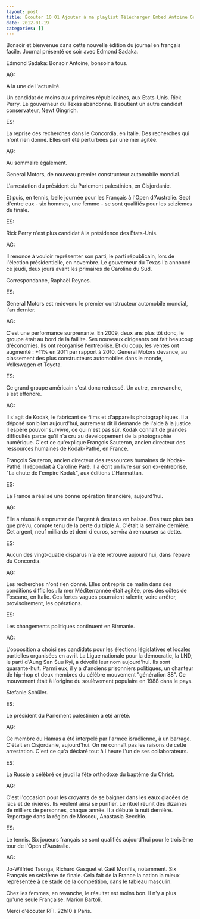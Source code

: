 ```yaml
---
layout: post
title: Écouter 10 01 Ajouter à ma playlist Télécharger Embed Antoine Genton RFI
date: 2012-01-19
categories: []  
---
```


Bonsoir et bienvenue dans cette nouvelle édition du journal en français facile. Journal présenté ce soir avec Edmond Sadaka.

Edmond Sadaka: Bonsoir Antoine, bonsoir à tous.

AG:

A la une de l'actualité.

Un candidat de moins aux primaires républicaines, aux Etats-Unis. Rick Perry. Le gouverneur du Texas abandonne. Il soutient un autre candidat conservateur, Newt Gingrich.

ES:

La reprise des recherches dans le Concordia, en Italie. Des recherches qui n'ont rien donné. Elles ont été perturbées par une mer agitée.

AG:

Au sommaire également.

General Motors, de nouveau premier constructeur automobile mondial.

L'arrestation du président du Parlement palestinien, en Cisjordanie.

Et puis, en tennis, belle journée pour les Français à l'Open d'Australie. Sept d'entre eux - six hommes, une femme - se sont qualifiés pour les seizièmes de finale.

ES:

Rick Perry n'est plus candidat à la présidence des Etats-Unis.

AG:

Il renonce à vouloir représenter son parti, le parti républicain, lors de l'élection présidentielle, en novembre. Le gouverneur du Texas l'a annoncé ce jeudi, deux jours avant les primaires de Caroline du Sud.

Correspondance, Raphaël Reynes.

ES:

General Motors est redevenu le premier constructeur automobile mondial, l'an dernier.

AG:

C'est une performance surprenante. En 2009, deux ans plus tôt donc, le groupe était au bord de la faillite. Ses nouveaux dirigeants ont fait beaucoup d'économies. Ils ont réorganisé l'entreprise. Et du coup, les ventes ont augmenté : +11% en 2011 par rapport à 2010. General Motors devance, au classement des plus constructeurs automobiles dans le monde, Volkswagen et Toyota.

ES:

Ce grand groupe américain s'est donc redressé. Un autre, en revanche, s'est effondré.

AG:

Il s'agit de Kodak, le fabricant de films et d'appareils photographiques. Il a déposé son bilan aujourd'hui, autrement dit il demande de l'aide à la justice. Il espère pouvoir survivre, ce qui n'est pas sûr. Kodak connaît de grandes difficultés parce qu'il n'a cru au développement de la photographie numérique. C'est ce qu'explique François Sauteron, ancien directeur des ressources humaines de Kodak-Pathé, en France.

François Sauteron, ancien directeur des ressources humaines de Kodak-Pathé. Il répondait à Caroline Paré. Il a écrit un livre sur son ex-entreprise, "La chute de l'empire Kodak", aux éditions L'Harmattan.

ES:

La France a réalisé une bonne opération financière, aujourd'hui.

AG:

Elle a réussi à emprunter de l'argent à des taux en baisse. Des taux plus bas que prévu, compte tenu de la perte du triple A. C'était la semaine dernière. Cet argent, neuf milliards et demi d'euros, servira à remourser sa dette.

ES:

Aucun des vingt-quatre disparus n'a été retrouvé aujourd'hui, dans l'épave du Concordia.

AG:

Les recherches n'ont rien donné. Elles ont repris ce matin dans des conditions difficiles : la mer Méditerrannée était agitée, près des côtes de Toscane, en Italie. Ces fortes vagues pourraient ralentir, voire arrêter, provisoirement, les opérations.

ES:

Les changements politiques continuent en Birmanie.

AG:

L'opposition a choisi ses candidats pour les élections législatives et locales partielles organisées en avril. La Ligue nationale pour la démocratie, la LND, le parti d'Aung San Suu Kyi, a dévoilé leur nom aujourd'hui. Ils sont quarante-huit. Parmi eux, il y a d'anciens prisonniers politiques, un chanteur de hip-hop et deux membres du célèbre mouvement "génération 88". Ce mouvement était à l'origine du soulèvement populaire en 1988 dans le pays.

Stefanie Schüler.

ES:

Le président du Parlement palestinien a été arrêté.

AG:

Ce membre du Hamas a été interpelé par l'armée israélienne, à un barrage. C'était en Cisjordanie, aujourd'hui. On ne connaît pas les raisons de cette arrestation. C'est ce qu'a déclaré tout à l'heure l'un de ses collaborateurs.

ES:

La Russie a célèbré ce jeudi la fête orthodoxe du baptême du Christ.

AG:

C'est l'occasion pour les croyants de se baigner dans les eaux glacées de lacs et de rivières. Ils veulent ainsi se purifier. Le rituel réunit des dizaines de milliers de personnes, chaque année. Il a débuté la nuit dernière. Reportage dans la région de Moscou, Anastasia Becchio.

ES:

Le tennis. Six joueurs français se sont qualifiés aujourd'hui pour le troisième tour de l'Open d'Australie.

AG:

Jo-Wilfried Tsonga, Richard Gasquet et Gaël Monfils, notamment. Six Français en seizième de finale. Cela fait de la France la nation la mieux représentée à ce stade de la compétition, dans le tableau masculin.

Chez les femmes, en revanche, le résultat est moins bon. Il n'y a plus qu'une seule Française. Marion Bartoli.

Merci d'écouter RFI. 22h10 à Paris.
